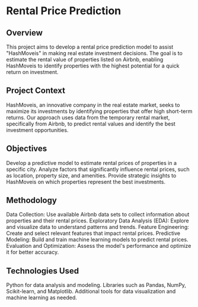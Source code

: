 # Rental Price Prediction 
## Overview
This project aims to develop a rental price prediction model to assist "HashMoveis" in making real estate investment decisions. The goal is to estimate the rental value of properties listed on Airbnb, enabling HashMoveis to identify properties with the highest potential for a quick return on investment.

## Project Context
HashMoveis, an innovative company in the real estate market, seeks to maximize its investments by identifying properties that offer high short-term returns. Our approach uses data from the temporary rental market, specifically from Airbnb, to predict rental values and identify the best investment opportunities.

## Objectives
Develop a predictive model to estimate rental prices of properties in a specific city.
Analyze factors that significantly influence rental prices, such as location, property size, and amenities.
Provide strategic insights to HashMoveis on which properties represent the best investments.
## Methodology
Data Collection: Use available Airbnb data sets to collect information about properties and their rental prices.
Exploratory Data Analysis (EDA): Explore and visualize data to understand patterns and trends.
Feature Engineering: Create and select relevant features that impact rental prices.
Predictive Modeling: Build and train machine learning models to predict rental prices.
Evaluation and Optimization: Assess the model's performance and optimize it for better accuracy.
## Technologies Used
Python for data analysis and modeling.
Libraries such as Pandas, NumPy, Scikit-learn, and Matplotlib.
Additional tools for data visualization and machine learning as needed.
